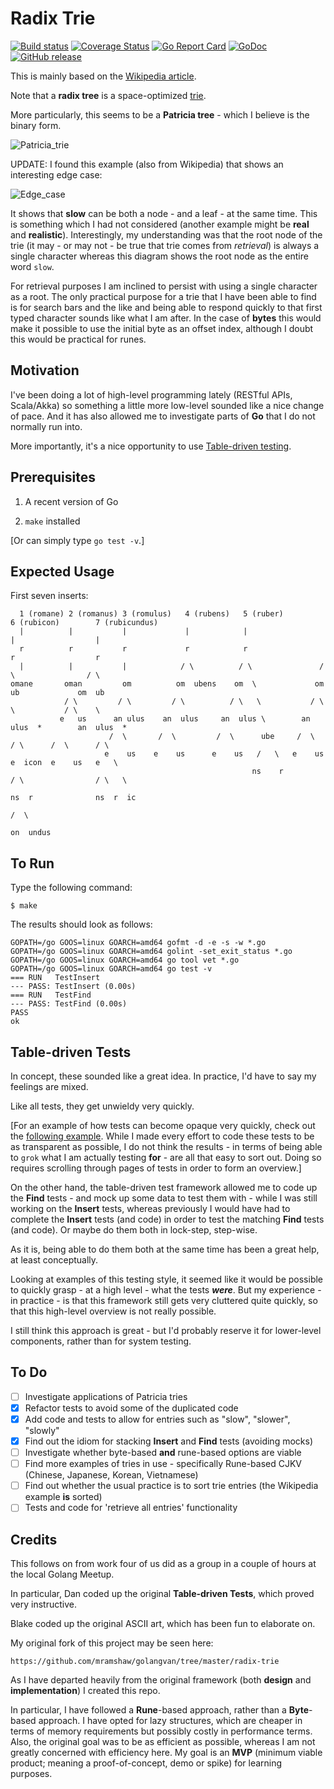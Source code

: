# Radix Trie

[![Build status](https://travis-ci.org/mramshaw/radix-trie.svg?branch=master)](https://travis-ci.org/mramshaw/radix-trie)
[![Coverage Status](http://codecov.io/github/mramshaw/radix-trie/coverage.svg?branch=master)](http://codecov.io/github/mramshaw/radix-trie?branch=master)
[![Go Report Card](https://goreportcard.com/badge/github.com/mramshaw/radix-trie?style=flat-square)](https://goreportcard.com/report/github.com/mramshaw/radix-trie)
[![GoDoc](https://godoc.org/github.com/mramshaw/radix-trie?status.svg)](https://godoc.org/github.com/mramshaw/radix-trie)
[![GitHub release](https://img.shields.io/github/release/mramshaw/radix-trie.svg?style=flat-square)](https://github.com/mramshaw/radix-trie/releases)

This is mainly based on the [Wikipedia article](https://en.wikipedia.org/wiki/Radix_tree).

Note that a __radix tree__ is a space-optimized [trie](https://en.wikipedia.org/wiki/Trie).

More particularly, this seems to be a __Patricia tree__ - which I believe is the binary form.

![Patricia_trie](https://upload.wikimedia.org/wikipedia/commons/a/ae/Patricia_trie.svg)

UPDATE: I found this example (also from Wikipedia) that shows an interesting edge case:

![Edge_case](https://upload.wikimedia.org/wikipedia/commons/6/63/An_example_of_how_to_find_a_string_in_a_Patricia_trie.png)

It shows that __slow__ can be both a node - and a leaf - at the same time. This is something
which I had not considered (another example might be __real__ and __realistic__). Interestingly,
my understanding was that the root node of the trie (it may - or may not - be true that trie
comes from _retrieval_) is always a single character whereas this diagram shows the root node
as the entire word `slow`.

For retrieval purposes I am inclined to persist with using a single character as a root.
The only practical purpose for a trie that I have been able to find is for search bars
and the like and being able to respond quickly to that first typed character sounds like
what I am after. In the case of __bytes__ this would make it possible to use the initial
byte as an offset index, although I doubt this would be practical for runes.

## Motivation

I've been doing a lot of high-level programming lately (RESTful APIs, Scala/Akka) so
something a little more low-level sounded like a nice change of pace. And it has also
allowed me to investigate parts of __Go__ that I do not normally run into.

More importantly, it's a nice opportunity to use
[Table-driven testing](https://dave.cheney.net/2013/06/09/writing-table-driven-tests-in-go).

## Prerequisites

1. A recent version of Go

2. `make` installed

[Or can simply type `go test -v`.]

## Expected Usage

First seven inserts:

```
  1 (romane) 2 (romanus) 3 (romulus)   4 (rubens)   5 (ruber)         6 (rubicon)        7 (rubicundus)
  |          |           |             |            |                 |                  |
  r          r           r             r            r                 r                  r
  |          |           |            / \          / \               / \                / \
omane       oman         om          om  ubens    om  \             om  ub             om  ub
            / \         / \         / \          / \   \           / \    \           / \    \
           e   us      an ulus    an  ulus     an  ulus \        an  ulus  *        an  ulus  *
                      /  \       /  \         /  \      ube     /  \      / \      /  \      / \
                     e    us    e    us      e    us   /   \   e    us   e  icon  e    us   e   \
                                                      ns    r           / \                / \   \
                                                                       ns  r              ns  r  ic
                                                                                                /  \
                                                                                              on  undus
```

## To Run

Type the following command:

    $ make

The results should look as follows:

    GOPATH=/go GOOS=linux GOARCH=amd64 gofmt -d -e -s -w *.go
    GOPATH=/go GOOS=linux GOARCH=amd64 golint -set_exit_status *.go
    GOPATH=/go GOOS=linux GOARCH=amd64 go tool vet *.go
    GOPATH=/go GOOS=linux GOARCH=amd64 go test -v
    === RUN   TestInsert
    --- PASS: TestInsert (0.00s)
    === RUN   TestFind
    --- PASS: TestFind (0.00s)
    PASS
    ok

## Table-driven Tests

In concept, these sounded like a great idea. In practice, I'd have to say my feelings are mixed.

Like all tests, they get unwieldy very quickly.

[For an example of how tests can become opaque very quickly, check out the
[following example](https://github.com/mramshaw/RESTful-Recipes/blob/master/src/test/main_test.go).
While I made every effort to code these tests to be as transparent as possible, I do not think
the results - in terms of being able to `grok` what I am actually testing __for__ - are all that
easy to sort out. Doing so requires scrolling through pages of tests in order to form an overview.]

On the other hand, the table-driven test framework allowed me to code up the __Find__ tests - and
mock up some data to test them with - while I was still working on the __Insert__ tests, whereas
previously I would have had to complete the __Insert__ tests (and code) in order to test the matching
__Find__ tests (and code). Or maybe do them both in lock-step, step-wise.

As it is, being able to do them both at the same time has been a great help, at least conceptually.

Looking at examples of this testing style, it seemed like it would be possible to quickly grasp - at
a high level - what the tests ***were***. But my experience - in practice - is that this framework
still gets very cluttered quite quickly, so that this high-level overview is not really possible.

I still think this approach is great - but I'd probably reserve it for lower-level components, rather
than for system testing.

## To Do

- [ ] Investigate applications of Patricia tries
- [x] Refactor tests to avoid some of the duplicated code
- [x] Add code and tests to allow for entries such as "slow", "slower", "slowly"
- [x] Find out the idiom for stacking __Insert__ and __Find__ tests (avoiding mocks)
- [ ] Investigate whether byte-based __and__ rune-based options are viable
- [ ] Find more examples of tries in use - specifically Rune-based CJKV (Chinese, Japanese, Korean, Vietnamese)
- [ ] Find out whether the usual practice is to sort trie entries (the Wikipedia example __is__ sorted)
- [ ] Tests and code for 'retrieve all entries' functionality

## Credits

This follows on from work four of us did as a group in a couple of hours at the local Golang Meetup.

In particular, Dan coded up the original __Table-driven Tests__, which proved very instructive.

Blake coded up the original ASCII art, which has been fun to elaborate on.

My original fork of this project may be seen here:

    https://github.com/mramshaw/golangvan/tree/master/radix-trie

As I have departed heavily from the original framework (both __design__ and __implementation__) I created this repo.

In particular, I have followed a __Rune__-based approach, rather than a __Byte__-based approach. I have opted
for lazy structures, which are cheaper in terms of memory requirements but possibly costly in performance terms.
Also, the original goal was to be as efficient as possible, whereas I am not greatly concerned with efficiency
here. My goal is an __MVP__ (minimum viable product; meaning a proof-of-concept, demo or spike) for learning purposes.
